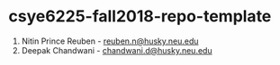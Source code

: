 # csye6225-fall2018-repo-template

1) Nitin Prince Reuben - reuben.n@husky.neu.edu
2) Deepak Chandwani - chandwani.d@husky.neu.edu
